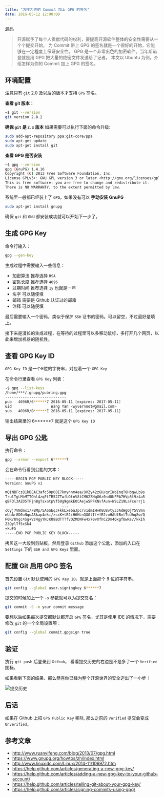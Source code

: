 ```yaml
---
title: "怎样为你的 Commit 加上 GPG 的签名"
date: 2016-05-12 12:00:00
---
```


[源码](https://github.com/longtian/gpg-howtot)

> 开源赋予了每个人贡献代码的权利，要提高开源软件整体的安全性需要从一个个提交开始。
> 为 Commit 带上 GPG 的签名就是一个很好的开始，它能够在一定程度上保证安全性。
> GPG 是一个非常出色的加密软件。当年斯诺登就是用 GPG 把大量的绝密文件发送给了记者。
> 本文以 Ubuntu 为例，介绍怎样为你的 Commit 加上 GPG 的签名。

## 环境配置

注意只有 `git` 2.0 及以后的版本才支持 `GPG` 签名。

**查看 git 版本：**

```sh
~$ git --version
git version 2.8.2
```

**确保 `git` 是 `2.x` 版本** 如果需要可以执行下面的命令升级:

```sh
sudo add-apt-repository ppa:git-core/ppa
sudo apt-get update
sudo apt-get install git
```

**查看 GPG 是否安装**

```sh
~$ gpg --version
gpg (GnuPG) 1.4.16
Copyright (C) 2013 Free Software Foundation, Inc.
License GPLv3+: GNU GPL version 3 or later <http://gnu.org/licenses/gpl.html>
This is free software: you are free to change and redistribute it.
There is NO WARRANTY, to the extent permitted by law.
```

系统里一般都已经装上了 `GPG`，如果没有可以 **手动安装 GnuPG**

```sh
sudo apt-get install gnupg
```

确保 `git` 和 `GNU` 都安装成功就可以开始下一步了。

## 生成 GPG Key

命令行输入：

```sh
gpg --gen-key
```

生成过程中需要输入一些信息：

- 加密算法 推荐选择 `RSA`
- 密匙长度 推荐选择 `4096`
- 过期时间 推荐选择 `1y` 也就是一年
- 名字 可以随便填
- 邮箱 需要是 Github 认证过的邮箱
- 注释 可以随便填

最后需要输入一个密码，类似于保护 `SSH` 证书的密码，可以留空，不过最好是填上。

接下来是漫长的生成过程，在等待的过程里可以多移动鼠标，多打开几个网页，以此来增加机器的随机性。

## 查看 GPG Key ID

`GPG Key ID` 是一个8位的字符串，对应着一个 `GPG Key`

在命令行里查看 `GPG Key` 列表：

```sh
~$ gpg --list-keys
/home/***/.gnupg/pubring.gpg
----------------------------
pub   4096R/6******7 2016-05-11 [expires: 2017-05-11]
uid                  Wang Yan <wyvernnot@gmail.com>
sub   4096R/B******E 2016-05-11 [expires: 2017-05-11]
```

输出结果里的 6******7 就是这个 `GPG Key ID`

## 导出 GPG 公匙

执行命令：

```sh
gpg --armor --export 6******7
```

会在命令行看到公匙的文本：

```txt
-----BEGIN PGP PUBLIC KEY BLOCK-----
Version: GnuPG v1

mQINBFczB1kBEAC3afc50p08I7knynnm4ea/8VZy42zGH/qrIWoInqT8HbgwLb9s
TrulTgLMbMTTOhl4zqFtTR52ZTwfLOtnV8tCM62ZNqO6z0nd0bFPA7HVp5t9z4a5
qBF3l3AZO5TFjn8gTsxatpVf5Ug9gmkEOCAejwSPFKNvfAun+WSLZ19LaFcorrj1
                          ...
cOyj7VNdmx1//BMp/5A6SEqJFkkLxebaJpcrv1dm1HvKGU8vty3JAdWgOjY5VVmn
nUaAr8D0uNquASkap4dki/zscK+tEJiH6HLnQGGtIf+fR2zoHAUfBvtTuUhq8w/Q
F0R/UVgc4Sg+Vz4gyYNJKO8BdTTTfvOZMDNFw4x70vXfhCZDm4QxgfUwRs//kkIh
Z3QylTf5xSk4
=kuFS
-----END PGP PUBLIC KEY BLOCK-----
```

拷贝这一大段到剪贴板，然后登录 `Github` 添加这个公匙，添加的入口在 `Settings` 下的 `SSH and GPG Keys` 里面。

## 配置 Git 启用 GPG 签名

首先设置 `Git` 默认使用的 `GPG Key ID`，就是上面那个 8 位的字符串。

```sh
git config --global user.signingkey 6******7
```

提交的时候加上一个 `-s` 参数就可以为提交签名：

```sh
git commit -S -m your commit message
```

要想以后如果每次提交都默认都开启 `GPG` 签名，尤其是使用 IDE 的情况下，需要修改 `git` 的一个全局设置项：

```sh
git config --global commit.gpgsign true
```

## 验证

执行 `git push` 后登录到 `Github`， 看看提交历史的右边是不是多了一个 `Verified` 图标。

如果看到下面的结果，那么恭喜你已经为整个开源世界的安全迈出了一小步！

![提交历史](./history.png)

## 后话

如果在 Github 上把 `GPG Public Key` 移除, 那么之前的 `Verified` 提交会变成 `Unverified`。

## 参考文章

- http://www.ruanyifeng.com/blog/2013/07/gpg.html
- https://www.gnupg.org/howtos/zh/index.html
- http://www.linuxidc.com/Linux/2014-11/109972.htm
- https://help.github.com/articles/generating-a-new-gpg-key/
- https://help.github.com/articles/adding-a-new-gpg-key-to-your-github-account/
- https://help.github.com/articles/telling-git-about-your-gpg-key/
- https://help.github.com/articles/signing-commits-using-gpg/
